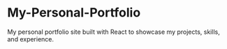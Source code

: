 # My-Personal-Portfolio
My personal portfolio site built with React to showcase my projects, skills, and experience.
